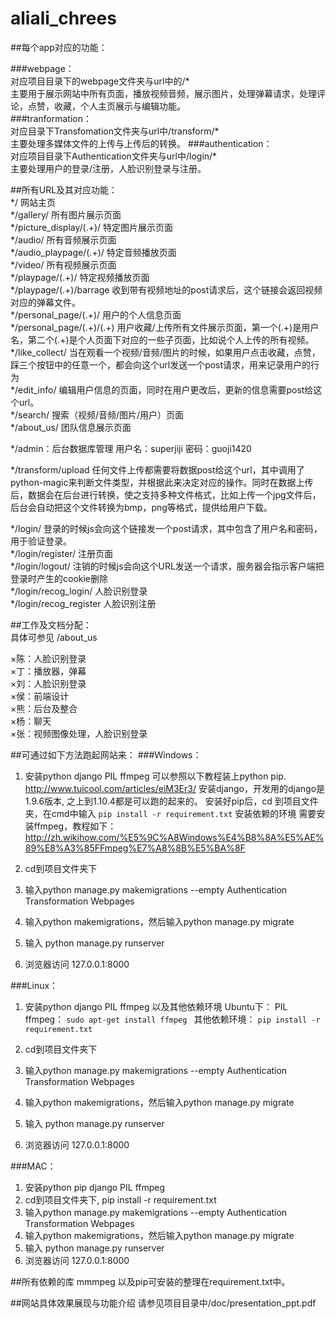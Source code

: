 # aliali_chrees  

##每个app对应的功能：  
  
###webpage：  
对应项目目录下的webpage文件夹与url中的/*  
主要用于展示网站中所有页面，播放视频音频，展示图片，处理弹幕请求，处理评论，点赞，收藏，个人主页展示与编辑功能。  
###tranformation：  
对应目录下Transfomation文件夹与url中/transform/*  
主要处理多媒体文件的上传与上传后的转换。
###authentication：  
对应项目目录下Authentication文件夹与url中/login/*  
主要处理用户的登录/注册，人脸识别登录与注册。  

  
##所有URL及其对应功能：  
*/  网站主页  
*/gallery/  所有图片展示页面  
*/picture_display/(.+)/  特定图片展示页面  
*/audio/  所有音频展示页面  
*/audio_playpage/(.+)/  特定音频播放页面  
*/video/  所有视频展示页面   
*/playpage/(.+)/  特定视频播放页面  
*/playpage/(.+)/barrage  收到带有视频地址的post请求后，这个链接会返回视频对应的弹幕文件。  
*/personal_page/(.+)/   用户的个人信息页面  
*/personal_page/(.+)/(.+) 用户收藏/上传所有文件展示页面，第一个(.+)是用户名，第二个(.+)是个人页面下对应的一些子页面，比如说个人上传的所有视频。 
*/like_collect/  当在观看一个视频/音频/图片的时候，如果用户点击收藏，点赞，踩三个按钮中的任意一个，都会向这个url发送一个post请求，用来记录用户的行为  
*/edit_info/  编辑用户信息的页面，同时在用户更改后，更新的信息需要post给这个url。  
*/search/  搜索（视频/音频/图片/用户）页面  
*/about_us/  团队信息展示页面  
  
*/admin：后台数据库管理 用户名：superjiji 密码：guoji1420  
  
*/transform/upload   任何文件上传都需要将数据post给这个url，其中调用了python-magic来判断文件类型，并根据此来决定对应的操作。同时在数据上传后，数据会在后台进行转换，使之支持多种文件格式，比如上传一个jpg文件后，后台会自动把这个文件转换为bmp，png等格式，提供给用户下载。   
  
*/login/ 登录的时候js会向这个链接发一个post请求，其中包含了用户名和密码，用于验证登录。  
*/login/register/  注册页面  
*/login/logout/  注销的时候js会向这个URL发送一个请求，服务器会指示客户端把登录时产生的cookie删除  
*/login/recog_login/  人脸识别登录  
*/login/recog_register  人脸识别注册  
  
  
##工作及文档分配：  
具体可参见 /about_us  
  
×陈：人脸识别登录  
×丁：播放器，弹幕  
×刘：人脸识别登录  
×侯：前端设计  
×熊：后台及整合  
×杨：聊天  
×张：视频图像处理，人脸识别登录  


##可通过如下方法跑起网站来：
###Ｗindows：
1. 安装python django PIL ffmpeg
可以参照以下教程装上python pip.
http://www.tuicool.com/articles/eiM3Er3/
安装django，开发用的django是1.9.6版本, 之上到1.10.4都是可以跑的起来的。
安装好pip后，cd 到项目文件夹，在cmd中输入
`pip install -r requirement.txt`
安装依赖的环境
需要安装ffmpeg，教程如下：
http://zh.wikihow.com/%E5%9C%A8Windows%E4%B8%8A%E5%AE%89%E8%A3%85FFmpeg%E7%A8%8B%E5%BA%8F

2. cd到项目文件夹下
3. 输入python manage.py makemigrations --empty Authentication Transformation Webpages
4. 输入python makemigrations，然后输入python manage.py migrate
5. 输入 python manage.py runserver
6. 浏览器访问  127.0.0.1:8000

###Linux：
1. 安装python django PIL ffmpeg 以及其他依赖环境
Ubuntu下：
PIL ffmpeg：
`sudo apt-get install ffmpeg `
其他依赖环境：
`pip install -r requirement.txt`

2. cd到项目文件夹下
3. 输入python manage.py makemigrations --empty Authentication Transformation Webpages
4. 输入python makemigrations，然后输入python manage.py migrate
5. 输入 python manage.py runserver
6. 浏览器访问  127.0.0.1:8000

###MAC：
1. 安装python pip django PIL ffmpeg
2. cd到项目文件夹下, pip install -r requirement.txt
3. 输入python manage.py makemigrations --empty Authentication Transformation Webpages
4. 输入python makemigrations，然后输入python manage.py migrate
5. 输入 python manage.py runserver
6. 浏览器访问  127.0.0.1:8000

##所有依赖的库
mmmpeg
以及pip可安装的整理在requirement.txt中。

##网站具体效果展现与功能介绍
请参见项目目录中/doc/presentation_ppt.pdf

